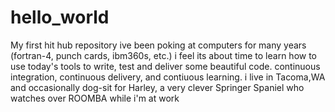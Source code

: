 # hello_world
My first hit hub repository
ive been poking at computers for many years (fortran-4, punch cards, ibm360s, etc.) i feel its about time to learn how to use today's tools to write, test and deliver some beautiful code. continuous integration, continuous delivery, and contiuous learning.
i live in Tacoma,WA and occasionally dog-sit for Harley, a very clever Springer Spaniel who watches over ROOMBA while i'm at work
